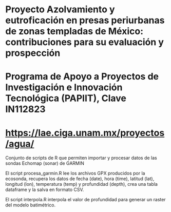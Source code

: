 # Proyecto Azolvamiento y eutroficación en presas periurbanas de zonas templadas de México: contribuciones para su evaluación y prospección
# Programa de Apoyo a Proyectos de Investigación e Innovación Tecnológica (PAPIIT), Clave IN112823
# https://lae.ciga.unam.mx/proyectos/agua/

Conjunto de scripts de R que permiten importar y procesar datos de las sondas Echomap (sonar) de GARMIN

El script procesa_garmin.R lee los archivos GPX producidos por la ecosonda, recupera los datos de fecha (date), 
hora (time), latitud (lat), longitud (lon), temperatura (temp) y profundidad (depth), crea una tabla dataframe
y la salva en formato CSV.

El script interpola.R interpola el valor de profundidad para generar un raster del modelo batimétrico.
